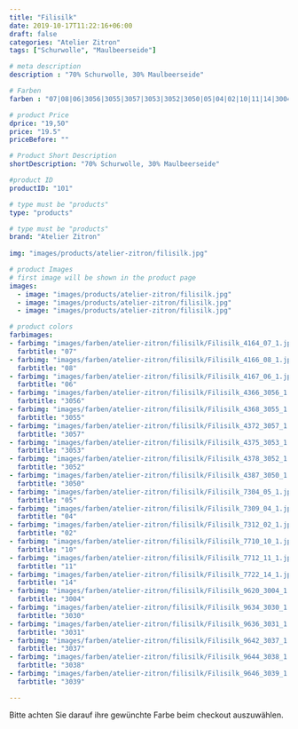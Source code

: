 ```yaml
---
title: "Filisilk"
date: 2019-10-17T11:22:16+06:00
draft: false
categories: "Atelier Zitron"
tags: ["Schurwolle", "Maulbeerseide"] 	

# meta description
description : "70% Schurwolle, 30% Maulbeerseide"

# Farben
farben : "07|08|06|3056|3055|3057|3053|3052|3050|05|04|02|10|11|14|3004|3030|3031|3037|3038|3039"

# product Price
dprice: "19,50"
price: "19.5"
priceBefore: ""

# Product Short Description
shortDescription: "70% Schurwolle, 30% Maulbeerseide"

#product ID
productID: "101"

# type must be "products"
type: "products"

# type must be "products"
brand: "Atelier Zitron"
   
img: "images/products/atelier-zitron/filisilk.jpg"

# product Images
# first image will be shown in the product page
images:
  - image: "images/products/atelier-zitron/filisilk.jpg"
  - image: "images/products/atelier-zitron/filisilk.jpg"
  - image: "images/products/atelier-zitron/filisilk.jpg"

# product colors
farbimages:
- farbimg: "images/farben/atelier-zitron/filisilk/Filisilk_4164_07_1.jpg"	
  farbtitle: "07"
- farbimg: "images/farben/atelier-zitron/filisilk/Filisilk_4166_08_1.jpg"	
  farbtitle: "08"
- farbimg: "images/farben/atelier-zitron/filisilk/Filisilk_4167_06_1.jpg"	
  farbtitle: "06"
- farbimg: "images/farben/atelier-zitron/filisilk/Filisilk_4366_3056_1.jpg"	
  farbtitle: "3056"
- farbimg: "images/farben/atelier-zitron/filisilk/Filisilk_4368_3055_1.jpg"	
  farbtitle: "3055"
- farbimg: "images/farben/atelier-zitron/filisilk/Filisilk_4372_3057_1.jpg"	
  farbtitle: "3057"
- farbimg: "images/farben/atelier-zitron/filisilk/Filisilk_4375_3053_1.jpg"	
  farbtitle: "3053"
- farbimg: "images/farben/atelier-zitron/filisilk/Filisilk_4378_3052_1.jpg"	
  farbtitle: "3052"
- farbimg: "images/farben/atelier-zitron/filisilk/Filisilk_4387_3050_1.jpg"	
  farbtitle: "3050"
- farbimg: "images/farben/atelier-zitron/filisilk/Filisilk_7304_05_1.jpg"	
  farbtitle: "05"
- farbimg: "images/farben/atelier-zitron/filisilk/Filisilk_7309_04_1.jpg"	
  farbtitle: "04"
- farbimg: "images/farben/atelier-zitron/filisilk/Filisilk_7312_02_1.jpg"	
  farbtitle: "02"
- farbimg: "images/farben/atelier-zitron/filisilk/Filisilk_7710_10_1.jpg"	
  farbtitle: "10"
- farbimg: "images/farben/atelier-zitron/filisilk/Filisilk_7712_11_1.jpg"	
  farbtitle: "11"
- farbimg: "images/farben/atelier-zitron/filisilk/Filisilk_7722_14_1.jpg"	
  farbtitle: "14"
- farbimg: "images/farben/atelier-zitron/filisilk/Filisilk_9620_3004_1.jpg"	
  farbtitle: "3004"
- farbimg: "images/farben/atelier-zitron/filisilk/Filisilk_9634_3030_1.jpg"	
  farbtitle: "3030"
- farbimg: "images/farben/atelier-zitron/filisilk/Filisilk_9636_3031_1.jpg"	
  farbtitle: "3031"
- farbimg: "images/farben/atelier-zitron/filisilk/Filisilk_9642_3037_1.jpg"	
  farbtitle: "3037"
- farbimg: "images/farben/atelier-zitron/filisilk/Filisilk_9644_3038_1.jpg"	
  farbtitle: "3038"
- farbimg: "images/farben/atelier-zitron/filisilk/Filisilk_9646_3039_1.jpg"	
  farbtitle: "3039"

---
```


Bitte achten Sie darauf ihre gewünchte Farbe beim checkout auszuwählen.
